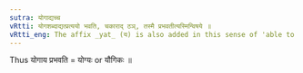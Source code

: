 ```yaml
---
sutra: योगाद्यच्च
vRtti: योगशब्दाद्यत्प्रत्ययो भवति, चकाराद् ठञ्, तस्मै प्रभवतीत्यस्मिन्विषये ॥
vRtti_eng: The affix _yat_ (य) is also added in this sense of 'able to effect that', after the word _yoga_.
---
```

Thus योगाय प्रभवति = योग्यः or यौगिकः ॥
